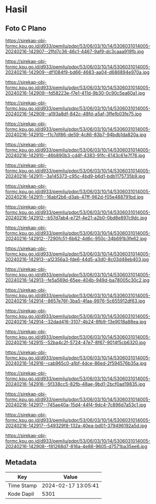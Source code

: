 # Hasil

## Foto C Plano

https://sirekap-obj-formc.kpu.go.id/d933/pemilu/pdpr/53/06/03/10/14/5306031014005-20240216-142907--2ffd7c36-46c1-4467-9af9-dc3caaa919fb.jpg

https://sirekap-obj-formc.kpu.go.id/d933/pemilu/pdpr/53/06/03/10/14/5306031014005-20240216-142909--df1084f9-bd66-4683-aa04-d686894e970a.jpg

https://sirekap-obj-formc.kpu.go.id/d933/pemilu/pdpr/53/06/03/10/14/5306031014005-20240216-142909--fd58223e-f7e1-411d-9b30-0c90c5ea60a1.jpg

https://sirekap-obj-formc.kpu.go.id/d933/pemilu/pdpr/53/06/03/10/14/5306031014005-20240216-142909--a193a8df-842c-48fd-a5af-3ffefb03fe75.jpg

https://sirekap-obj-formc.kpu.go.id/d933/pemilu/pdpr/53/06/03/10/14/5306031014005-20240216-142910--f1c7df86-de59-4c86-83b7-94bdb1da820a.jpg

https://sirekap-obj-formc.kpu.go.id/d933/pemilu/pdpr/53/06/03/10/14/5306031014005-20240216-142910--46b890b3-cd4f-4383-91fc-6143c61e7f76.jpg

https://sirekap-obj-formc.kpu.go.id/d933/pemilu/pdpr/53/06/03/10/14/5306031014005-20240216-142911--3a145373-c95c-4bd9-b6d1-bdb1175735b9.jpg

https://sirekap-obj-formc.kpu.go.id/d933/pemilu/pdpr/53/06/03/10/14/5306031014005-20240216-142911--16abf2b6-d3ab-47ff-962d-f05e488791bd.jpg

https://sirekap-obj-formc.kpu.go.id/d933/pemilu/pdpr/53/06/03/10/14/5306031014005-20240216-142912--b57d7ab4-e72f-4e21-a2b0-0bd8e897c9dc.jpg

https://sirekap-obj-formc.kpu.go.id/d933/pemilu/pdpr/53/06/03/10/14/5306031014005-20240216-142912--7290fc51-6b62-4d6c-950c-34b691b3fe62.jpg

https://sirekap-obj-formc.kpu.go.id/d933/pemilu/pdpr/53/06/03/10/14/5306031014005-20240216-142913--a12356a3-fde6-44d5-a3d0-8c03d48eb403.jpg

https://sirekap-obj-formc.kpu.go.id/d933/pemilu/pdpr/53/06/03/10/14/5306031014005-20240216-142913--fe5a569d-65ee-404b-949d-ba78005c30c2.jpg

https://sirekap-obj-formc.kpu.go.id/d933/pemilu/pdpr/53/06/03/10/14/5306031014005-20240216-142914--8657e76f-3ba5-4faa-9976-5c655912df63.jpg

https://sirekap-obj-formc.kpu.go.id/d933/pemilu/pdpr/53/06/03/10/14/5306031014005-20240216-142914--32dad416-3107-4b24-8fb9-13e9018a88ea.jpg

https://sirekap-obj-formc.kpu.go.id/d933/pemilu/pdpr/53/06/03/10/14/5306031014005-20240216-142915--52ba4c2f-5724-47e7-8f67-9014f5cb6320.jpg

https://sirekap-obj-formc.kpu.go.id/d933/pemilu/pdpr/53/06/03/10/14/5306031014005-20240216-142916--cab965c0-a1bf-4dce-86ed-2f594576b35a.jpg

https://sirekap-obj-formc.kpu.go.id/d933/pemilu/pdpr/53/06/03/10/14/5306031014005-20240216-142916--5f338cc5-82fb-48ae-9bd1-2bcf0ad19835.jpg

https://sirekap-obj-formc.kpu.go.id/d933/pemilu/pdpr/53/06/03/10/14/5306031014005-20240216-142917--745ae40a-15d4-44f4-9dc4-7c896d7a53c1.jpg

https://sirekap-obj-formc.kpu.go.id/d933/pemilu/pdpr/53/06/03/10/14/5306031014005-20240216-142917--549329f8-132a-40ea-bd01-379496192a5d.jpg

https://sirekap-obj-formc.kpu.go.id/d933/pemilu/pdpr/53/06/03/10/14/5306031014005-20240216-142908--f81268d7-816a-4e88-9605-d7571ba35ee6.jpg


## Metadata

| Key        | Value               |
| ---------- | ------------------- |
| Time Stamp | 2024-02-17 13:05:41 |
| Kode Dapil | 5301                |



